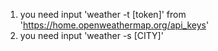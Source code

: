 1. you need input 'weather -t [token]' from 'https://home.openweathermap.org/api_keys'
2. you need input 'weather -s [CITY]'
